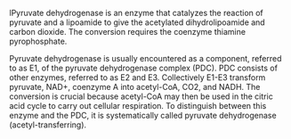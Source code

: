 lPyruvate dehydrogenase is an enzyme that catalyzes the reaction of pyruvate and a lipoamide to give the acetylated dihydrolipoamide and carbon dioxide. The conversion requires the coenzyme thiamine pyrophosphate.

Pyruvate dehydrogenase is usually encountered as a component, referred to as E1, of the pyruvate dehydrogenase complex (PDC). PDC consists of other enzymes, referred to as E2 and E3. Collectively E1-E3 transform pyruvate, NAD+, coenzyme A into acetyl-CoA, CO2, and NADH. The conversion is crucial because acetyl-CoA may then be used in the citric acid cycle to carry out cellular respiration. To distinguish between this enzyme and the PDC, it is systematically called pyruvate dehydrogenase (acetyl-transferring).